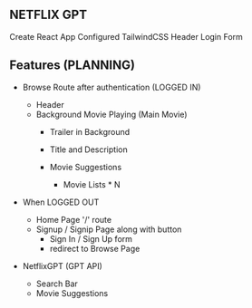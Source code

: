 ## NETFLIX GPT

 Create React App
 Configured TailwindCSS
 Header
 Login Form

 ## Features (PLANNING)
- Browse Route after authentication (LOGGED IN) 
    - Header
    - Background Movie Playing (Main Movie)
        - Trailer in Background
        - Title and Description

        - Movie Suggestions
            - Movie Lists * N

- When LOGGED OUT
    - Home Page '/' route
    - Signup / Signip Page along with button
        - Sign In / Sign Up form
        - redirect to Browse Page


- NetflixGPT (GPT API)
    - Search Bar
    - Movie Suggestions